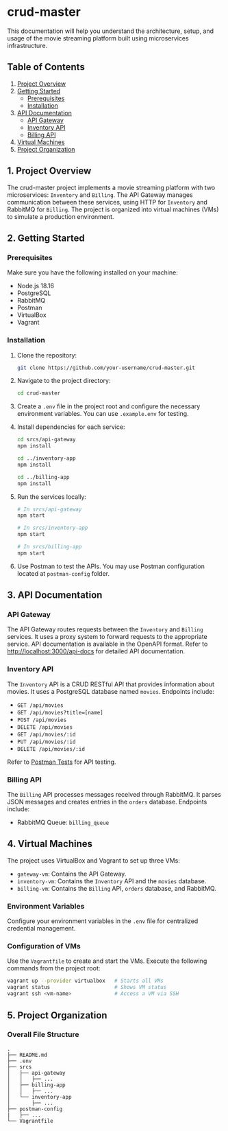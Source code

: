 # crud-master

This documentation will help you understand the architecture, setup, and usage of the movie streaming platform built using microservices infrastructure.

## Table of Contents

1. [Project Overview](#project-overview)
2. [Getting Started](#getting-started)
   - [Prerequisites](#prerequisites)
   - [Installation](#installation)
3. [API Documentation](#api-documentation)
   - [API Gateway](#api-gateway)
   - [Inventory API](#inventory-api)
   - [Billing API](#billing-api)
4. [Virtual Machines](#virtual-machines)
5. [Project Organization](#project-organization)

## 1. Project Overview <a name="project-overview"></a>

The crud-master project implements a movie streaming platform with two microservices: `Inventory` and `Billing`. The API Gateway manages communication between these services, using HTTP for `Inventory` and RabbitMQ for `Billing`. The project is organized into virtual machines (VMs) to simulate a production environment.

## 2. Getting Started <a name="getting-started"></a>

### Prerequisites <a name="prerequisites"></a>

Make sure you have the following installed on your machine:

- Node.js 18.16
- PostgreSQL
- RabbitMQ
- Postman
- VirtualBox
- Vagrant

### Installation <a name="installation"></a>

1. Clone the repository:

   ```bash
   git clone https://github.com/your-username/crud-master.git
   ```

2. Navigate to the project directory:

   ```bash
   cd crud-master
   ```

3. Create a `.env` file in the project root and configure the necessary environment variables. You can use `.example.env` for testing.

4. Install dependencies for each service:

   ```bash
   cd srcs/api-gateway
   npm install

   cd ../inventory-app
   npm install

   cd ../billing-app
   npm install
   ```

5. Run the services locally:

   ```bash
   # In srcs/api-gateway
   npm start

   # In srcs/inventory-app
   npm start

   # In srcs/billing-app
   npm start
   ```

6. Use Postman to test the APIs. You may use Postman configuration located at `postman-config` folder.

## 3. API Documentation <a name="api-documentation"></a>

### API Gateway <a name="api-gateway"></a>

The API Gateway routes requests between the `Inventory` and `Billing` services. It uses a proxy system to forward requests to the appropriate service. API documentation is available in the OpenAPI format. Refer to [http://localhost:3000/api-docs](http://localhost:3000/api-docs) for detailed API documentation.

### Inventory API <a name="inventory-api"></a>

The `Inventory` API is a CRUD RESTful API that provides information about movies. It uses a PostgreSQL database named `movies`. Endpoints include:

- `GET /api/movies`
- `GET /api/movies?title=[name]`
- `POST /api/movies`
- `DELETE /api/movies`
- `GET /api/movies/:id`
- `PUT /api/movies/:id`
- `DELETE /api/movies/:id`

Refer to [Postman Tests](/postman-config) for API testing.

### Billing API <a name="billing-api"></a>

The `Billing` API processes messages received through RabbitMQ. It parses JSON messages and creates entries in the `orders` database. Endpoints include:

- RabbitMQ Queue: `billing_queue`

## 4. Virtual Machines <a name="virtual-machines"></a>

The project uses VirtualBox and Vagrant to set up three VMs:

- `gateway-vm`: Contains the API Gateway.
- `inventory-vm`: Contains the `Inventory` API and the `movies` database.
- `billing-vm`: Contains the `Billing` API, `orders` database, and RabbitMQ.

### Environment Variables

Configure your environment variables in the `.env` file for centralized credential management.

### Configuration of VMs

Use the `Vagrantfile` to create and start the VMs. Execute the following commands from the project root:

```bash
vagrant up --provider virtualbox   # Starts all VMs
vagrant status                     # Shows VM status
vagrant ssh <vm-name>              # Access a VM via SSH
```

## 5. Project Organization <a name="project-organization"></a>

### Overall File Structure

```console
.
├── README.md
├── .env
├── srcs
│   ├── api-gateway
│   │   ├── ...
│   ├── billing-app
│   │   ├── ...
│   └── inventory-app
│       ├── ...
├── postman-config
|   ├── ...
└── Vagrantfile
```
